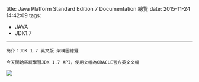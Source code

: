 title: Java Platform Standard Edition 7 Documentation 總覽
date: 2015-11-24 14:42:09
tags:
- JAVA
- JDK1.7
---

    簡介：JDK 1.7 英文版 架構圖總覽

    今天開始系統學習JDK 1.7 API，使用文檔為ORACLE官方英文文檔
<!--more-->  

<img src="/images/2015-11-24_0001.jpg"  />


